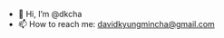 - 👋 Hi, I’m @dkcha
- 📫 How to reach me: davidkyungmincha@gmail.com

<!---
dkcha/dkcha is a ✨ special ✨ repository because its `README.md` (this file) appears on your GitHub profile.
You can click the Preview link to take a look at your changes.
--->
